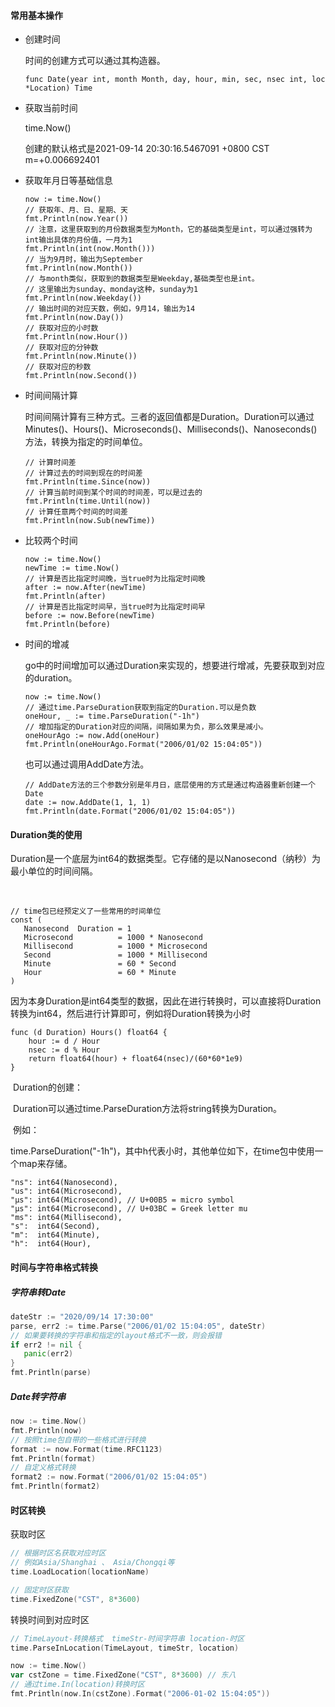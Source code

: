 

#### 常用基本操作

- 创建时间

  时间的创建方式可以通过其构造器。

  ```
  func Date(year int, month Month, day, hour, min, sec, nsec int, loc *Location) Time 
  ```

- 获取当前时间

  time.Now()

  创建的默认格式是2021-09-14 20:30:16.5467091 +0800 CST m=+0.006692401

- 获取年月日等基础信息

  ```
  now := time.Now()
  // 获取年、月、日、星期、天
  fmt.Println(now.Year())
  // 注意，这里获取到的月份数据类型为Month，它的基础类型是int，可以通过强转为int输出具体的月份值，一月为1
  fmt.Println(int(now.Month()))
  // 当为9月时，输出为September
  fmt.Println(now.Month())
  // 与month类似，获取到的数据类型是Weekday,基础类型也是int。
  // 这里输出为sunday、monday这种，sunday为1
  fmt.Println(now.Weekday())
  // 输出时间的对应天数，例如，9月14，输出为14
  fmt.Println(now.Day())
  // 获取对应的小时数
  fmt.Println(now.Hour())
  // 获取对应的分钟数
  fmt.Println(now.Minute())
  // 获取对应的秒数
  fmt.Println(now.Second())
  ```

- 时间间隔计算

  时间间隔计算有三种方式。三者的返回值都是Duration。Duration可以通过Minutes()、Hours()、Microseconds()、Milliseconds()、Nanoseconds()方法，转换为指定的时间单位。

  ```
  // 计算时间差
  // 计算过去的时间到现在的时间差
  fmt.Println(time.Since(now))
  // 计算当前时间到某个时间的时间差，可以是过去的
  fmt.Println(time.Until(now))
  // 计算任意两个时间的时间差
  fmt.Println(now.Sub(newTime))
  ```

- 比较两个时间

  ```
  now := time.Now()
  newTime := time.Now()
  // 计算是否比指定时间晚，当true时为比指定时间晚
  after := now.After(newTime)
  fmt.Println(after)
  // 计算是否比指定时间早，当true时为比指定时间早
  before := now.Before(newTime)
  fmt.Println(before)
  ```

- 时间的增减

  go中的时间增加可以通过Duration来实现的，想要进行增减，先要获取到对应的duration。

  ```
  now := time.Now()
  // 通过time.ParseDuration获取到指定的Duration.可以是负数
  oneHour, _ := time.ParseDuration("-1h")
  // 增加指定的Duration对应的间隔，间隔如果为负，那么效果是减小。
  oneHourAgo := now.Add(oneHour)
  fmt.Println(oneHourAgo.Format("2006/01/02 15:04:05"))
  ```

  也可以通过调用AddDate方法。

  ```
  // AddDate方法的三个参数分别是年月日，底层使用的方式是通过构造器重新创建一个Date
  date := now.AddDate(1, 1, 1)
  fmt.Println(date.Format("2006/01/02 15:04:05"))
  ```





#### Duration类的使用

​	Duration是一个底层为int64的数据类型。它存储的是以Nanosecond（纳秒）为最小单位的时间间隔。

​	

```
// time包已经预定义了一些常用的时间单位
const (
   Nanosecond  Duration = 1
   Microsecond          = 1000 * Nanosecond
   Millisecond          = 1000 * Microsecond
   Second               = 1000 * Millisecond
   Minute               = 60 * Second
   Hour                 = 60 * Minute
)
```

​	因为本身Duration是int64类型的数据，因此在进行转换时，可以直接将Duration转换为int64，然后进行计算即可，例如将Duration转换为小时

```
func (d Duration) Hours() float64 {
	hour := d / Hour
	nsec := d % Hour
	return float64(hour) + float64(nsec)/(60*60*1e9)
}
```

​	Duration的创建：

​	Duration可以通过time.ParseDuration方法将string转换为Duration。

​	例如：

​	time.ParseDuration("-1h")，其中h代表小时，其他单位如下，在time包中使用一个map来存储。

```
"ns": int64(Nanosecond),
"us": int64(Microsecond),
"µs": int64(Microsecond), // U+00B5 = micro symbol
"μs": int64(Microsecond), // U+03BC = Greek letter mu
"ms": int64(Millisecond),
"s":  int64(Second),
"m":  int64(Minute),
"h":  int64(Hour),
```





#### 时间与字符串格式转换

##### 字符串转Date

```go
dateStr := "2020/09/14 17:30:00"
parse, err2 := time.Parse("2006/01/02 15:04:05", dateStr)
// 如果要转换的字符串和指定的layout格式不一致，则会报错
if err2 != nil {
   panic(err2)
}
fmt.Println(parse)
```

##### Date转字符串

```go
now := time.Now()
fmt.Println(now)
// 按照time包自带的一些格式进行转换
format := now.Format(time.RFC1123)
fmt.Println(format)
// 自定义格式转换
format2 := now.Format("2006/01/02 15:04:05")
fmt.Println(format2)
```





#### 时区转换

获取时区

```go
// 根据时区名获取对应时区
// 例如Asia/Shanghai 、 Asia/Chongqi等
time.LoadLocation(locationName)

// 固定时区获取
time.FixedZone("CST", 8*3600) 
```

转换时间到对应时区

```go
// TimeLayout-转换格式  timeStr-时间字符串 location-时区
time.ParseInLocation(TimeLayout, timeStr, location)

now := time.Now()
var cstZone = time.FixedZone("CST", 8*3600) // 东八
// 通过time.In(location)转换时区
fmt.Println(now.In(cstZone).Format("2006-01-02 15:04:05"))
```



